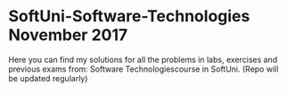 # SoftUni-Software-Technologies November 2017

Here you can find my solutions for all the problems in labs, exercises and previous exams from: 
Software Technologiescourse in SoftUni. (Repo will be updated regularly)
